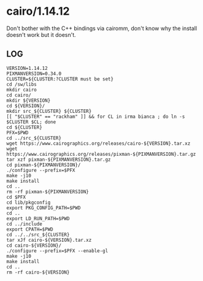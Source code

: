 cairo/1.14.12
============

Don't bother with the C++ bindings via cairomm, don't know why the install doesn't work but it doesn't.


LOG
---

    VERSION=1.14.12
    PIXMANVERSION=0.34.0
    CLUSTER=${CLUSTER:?CLUSTER must be set}
    cd /sw/libs
    mkdir cairo
    cd cairo/
    mkdir ${VERSION}
    cd ${VERSION}/
    mkdir src_${CLUSTER} ${CLUSTER}
    [[ "$CLUSTER" == "rackham" ]] && for CL in irma bianca ; do ln -s $CLUSTER $CL; done
    cd ${CLUSTER}
    PFX=$PWD
    cd ../src_${CLUSTER}
    wget https://www.cairographics.org/releases/cairo-${VERSION}.tar.xz
    wget https://www.cairographics.org/releases/pixman-${PIXMANVERSION}.tar.gz
    tar xzf pixman-${PIXMANVERSION}.tar.gz 
    cd pixman-${PIXMANVERSION}/
    ./configure --prefix=$PFX
    make -j10
    make install
    cd ..
    rm -rf pixman-${PIXMANVERSION}
    cd $PFX
    cd lib/pkgconfig
    export PKG_CONFIG_PATH=$PWD
    cd ..
    export LD_RUN_PATH=$PWD
    cd ../include
    export CPATH=$PWD
    cd ../../src_${CLUSTER}
    tar xJf cairo-${VERSION}.tar.xz
    cd cairo-${VERSION}/
    ./configure --prefix=$PFX --enable-gl
    make -j10
    make install
    cd ..
    rm -rf cairo-${VERSION}

